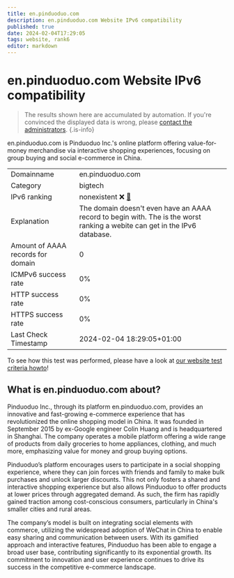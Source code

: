 ```yaml
---
title: en.pinduoduo.com
description: en.pinduoduo.com Website IPv6 compatibility
published: true
date: 2024-02-04T17:29:05
tags: website, rank6
editor: markdown
---
```


# en.pinduoduo.com Website IPv6 compatibility

> The results shown here are accumulated by automation. If you're convinced the displayed data is wrong, please [contact the administrators](/howto/chat). 
{.is-info}

en.pinduoduo.com is Pinduoduo Inc.'s online platform offering value-for-money merchandise via interactive shopping experiences, focusing on group buying and social e-commerce in China.


|   |   |
| - | - |
| Domainname | en.pinduoduo.com
| Category | bigtech |
| IPv6 ranking | nonexistent :x: [🔗](/howto/ranking) |
| Explanation | The domain doesn't even have an AAAA record to begin with. The is the worst ranking a webite can get in the IPv6 database. |
| Amount of AAAA records for domain | 0 |
| ICMPv6 success rate | 0%|
| HTTP success rate | 0% |
| HTTPS success rate | 0% |
| Last Check Timestamp | 2024-02-04 18:29:05+01:00 |

To see how this test was performed, please have a look at [our website test criteria howto](/howto/testcriteria/website)!


## What is en.pinduoduo.com about?
Pinduoduo Inc., through its platform en.pinduoduo.com, provides an innovative and fast-growing e-commerce experience that has revolutionized the online shopping model in China. It was founded in September 2015 by ex-Google engineer Colin Huang and is headquartered in Shanghai. The company operates a mobile platform offering a wide range of products from daily groceries to home appliances, clothing, and much more, emphasizing value for money and group buying options.

Pinduoduo’s platform encourages users to participate in a social shopping experience, where they can join forces with friends and family to make bulk purchases and unlock larger discounts. This not only fosters a shared and interactive shopping experience but also allows Pinduoduo to offer products at lower prices through aggregated demand. As such, the firm has rapidly gained traction among cost-conscious consumers, particularly in China's smaller cities and rural areas.

The company’s model is built on integrating social elements with commerce, utilizing the widespread adoption of WeChat in China to enable easy sharing and communication between users. With its gamified approach and interactive features, Pinduoduo has been able to engage a broad user base, contributing significantly to its exponential growth. Its commitment to innovation and user experience continues to drive its success in the competitive e-commerce landscape.


